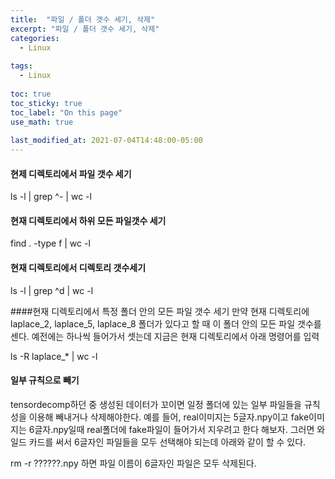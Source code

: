 ```yaml
---
title:  "파일 / 폴더 갯수 세기, 삭제"
excerpt: "파일 / 폴더 갯수 세기, 삭제"
categories:
  - Linux
  
tags:
  - Linux
  
toc: true
toc_sticky: true
toc_label: "On this page"
use_math: true
    
last_modified_at: 2021-07-04T14:48:00-05:00
---
```


#### 현제 디렉토리에서 파일 갯수 세기
ls -l | grep ^- | wc -l

 

#### 현재 디렉토리에서 하위 모든 파일갯수 세기 
find .  -type f | wc -l

 

#### 현재 디렉토리에서 디렉토리 갯수세기
ls -l | grep ^d | wc -l

 

####현재 디렉토리에서 특정 폴더 안의 모든 파일 갯수 세기
만약 현재 디렉토리에 laplace_2, laplace_5, laplace_8 폴더가 있다고 할 때 이 폴더 안의 모든 파일 갯수를 센다. 
예전에는 하나씩 들어가서 셋는데 지금은 현재 디렉토리에서 아래 명령어를 입력

ls -R laplace_* | wc -l 

 
#### 일부 규칙으로 빼기
tensordecomp하던 중 생성된 데이터가 꼬이면 일정 폴더에 있는 일부 파일들을 규칙성을 이용해 빼내거나 삭제해야한다.
예를 들어, real이미지는 5글자.npy이고 fake이미지는 6글자.npy일때 real폴더에 fake파일이 들어가서 지우려고 한다 해보자. 
그러면 와일드 카드를 써서 6글자인 파일들을 모두 선택해야 되는데 아래와 같이 할  수 있다.

rm -r ??????.npy 하면 파일 이름이 6글자인 파일은 모두 삭제된다. 